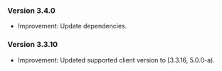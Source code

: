 ### Version 3.4.0

- Improvement: Update dependencies.

### Version 3.3.10

- Improvement: Updated supported client version to [3.3.16, 5.0.0-a).
